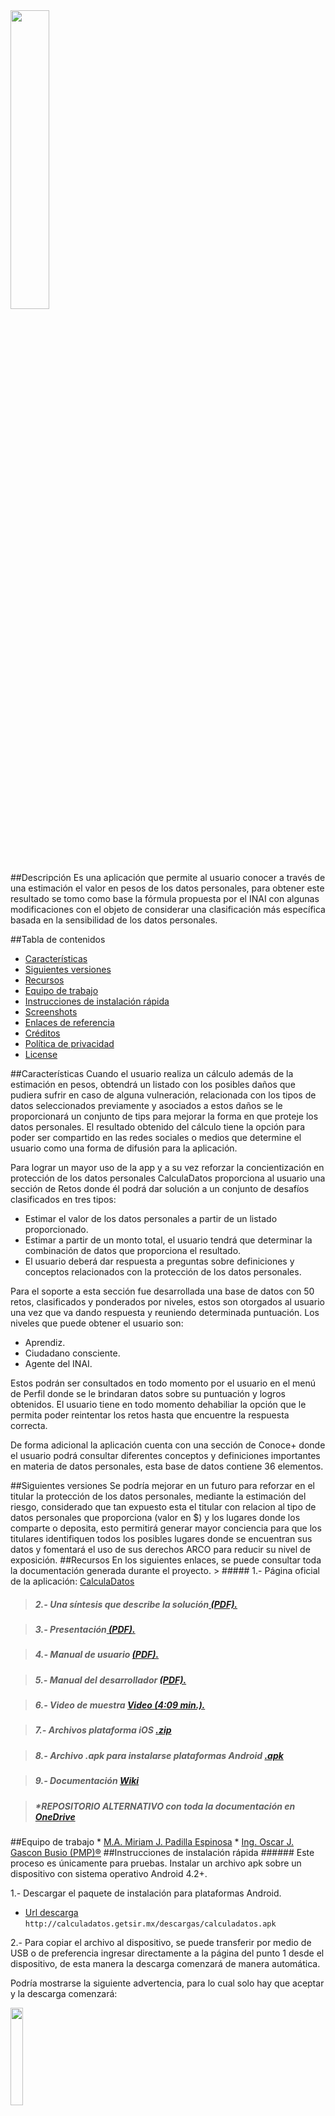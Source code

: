 <img src="http://calculadatos.getsir.mx/descargas/images/logo.png" width="35%">

##Descripción
Es una aplicación que permite al usuario conocer a través de una estimación el valor en pesos de los datos personales, para obtener este resultado se tomo como base la fórmula propuesta por el INAI con algunas modificaciones con el objeto de considerar una clasificación más específica basada en la sensibilidad de los datos personales. 

##Tabla de contenidos
* [Características](#caracteristicas)
* [Siguientes versiones](#versiones)
* [Recursos](#recursos)
* [Equipo de trabajo](#equipo)
* [Instrucciones de instalación rápida](#instalacion)
* [Screenshots](#screenshots)
* [Enlaces de referencia](#enlaces)
* [Créditos](#creditos)
* [Política de privacidad](#politica)
* [License](#license)


<a name="caracteristicas" />
##Características
Cuando el usuario realiza un cálculo además de la estimación en pesos, obtendrá un listado con los posibles daños que pudiera sufrir en caso de alguna vulneración, relacionada con los tipos de datos seleccionados previamente y asociados a estos daños se le proporcionará un conjunto de tips para mejorar la forma en que proteje los datos personales. El resultado obtenido del cálculo tiene la opción para poder ser compartido en las redes sociales o medios que determine el usuario como una forma de difusión para la aplicación.

Para lograr un mayor uso de la app y a su vez reforzar la concientización en protección de los datos personales CalculaDatos proporciona al usuario una sección de Retos donde él podrá dar solución a un conjunto de desafíos clasificados en tres tipos:

* Estimar el valor de los datos personales a partir de un listado proporcionado.
* Estimar a partir de un monto total, el usuario tendrá que determinar la combinación de datos que proporciona el resultado.
* El usuario deberá dar respuesta a preguntas sobre definiciones y conceptos relacionados con la protección de los datos personales. 

Para el soporte a esta sección fue desarrollada una base de datos con 50 retos, clasificados y ponderados por niveles, estos son otorgados al usuario una vez que va dando respuesta y reuniendo determinada puntuación. Los niveles que puede obtener el usuario son: 
* Aprendiz.
* Ciudadano consciente.
* Agente del INAI.

Estos podrán ser consultados en todo momento por el usuario en el menú de Perfil donde se le brindaran datos sobre su puntuación y logros obtenidos. El usuario tiene en todo momento dehabiliar la opción que le permita poder reintentar los retos hasta que encuentre la respuesta correcta.

De forma adicional la aplicación cuenta con una sección de Conoce+ donde el usuario podrá consultar diferentes conceptos y definiciones importantes en materia de datos personales, esta base de datos contiene 36 elementos.

<a name="versiones" />
##Siguientes versiones
Se podría mejorar en un futuro para reforzar en el titular la protección de los datos personales, mediante la estimación del riesgo, considerado que tan expuesto esta el titular con relacion al tipo de datos personales que proporciona (valor en $) y los lugares donde los comparte o deposita, esto permitirá generar mayor conciencia para que los titulares identifiquen todos los posibles lugares donde se encuentran sus datos y fomentará el uso de sus derechos ARCO para reducir su nivel de exposición.

<a name="recursos" />
##Recursos
En los siguientes enlaces, se puede consultar toda la documentación generada durante el proyecto.
> ##### 1.- Página oficial de la aplicación: <a href="http://calculadatos.getsir.mx/" target="_blank">CalculaDatos</a>

> ##### 2.- Una síntesis que describe la solución<a href="http://calculadatos.getsir.mx/descargas/Sintesis_Calculadatos.pdf" target="_blank"> (PDF).</a>

> ##### 3.- Presentación<a href="http://calculadatos.getsir.mx/descargas/PresentacionFase2.pdf" target="_blank"> (PDF).</a>

> ##### 4.- Manual de usuario <a href="http://calculadatos.getsir.mx/descargas/ManualdelUsuario-CalculaDatos.pdf" target="_blank"> (PDF).</a>

> ##### 5.- Manual del desarrollador <a href="http://calculadatos.getsir.mx/descargas/ManualdelDesarrollador.pdf" target="_blank"> (PDF).</a>

> ##### 6.- Video de muestra <a href="http://calculadatos.getsir.mx/descargas/CalculaDatos-Video.mp4" target="_blank"> Video (4:09 min.).</a>

> ##### 7.- Archivos plataforma iOS <a href="http://calculadatos.getsir.mx/descargas/ios.zip" target="_blank"> .zip</a>

> ##### 8.- Archivo .apk para instalarse plataformas Android  <a href="http://calculadatos.getsir.mx/descargas/calculadatos.apk" target="_blank"> .apk</a>

> ##### 9.- Documentación <a href="https://github.com/prostudy/calculadatos/wiki" target="_blank">Wiki</a>

> ##### *REPOSITORIO ALTERNATIVO con toda la documentación en <a href="http://1drv.ms/1HKed82" target="_blank">OneDrive </a>



<a name="equipo" />
##Equipo de trabajo
* <a href="https://mx.linkedin.com/in/mba-miriam-j-padilla-espinosa-350b2050" target="_blank">M.A. Miriam J. Padilla Espinosa</a>
* <a href="https://www.linkedin.com/in/josafatbusio" target="_blank">Ing. Oscar J. Gascon Busio (PMP)®</a>

<a name="instalacion" />
##Instrucciones de instalación rápida
###### Este proceso es únicamente para pruebas.
Instalar un archivo apk sobre un dispositivo con sistema operativo Android 4.2+.

1.- Descargar el paquete de instalación para plataformas Android.

* <a href="http://calculadatos.getsir.mx/descargas/calculadatos.apk" target="_blank">Url descarga</a> `http://calculadatos.getsir.mx/descargas/calculadatos.apk`

2.- Para copiar el archivo al dispositivo, se puede transferir por medio de USB o de preferencia ingresar directamente a la página del punto 1 desde el dispositivo, de esta manera la descarga comenzará de manera automática. 

Podría mostrarse la siguiente advertencia, para lo cual solo hay que aceptar y la descarga comenzará:

<img src="http://calculadatos.getsir.mx/descargas/images/calculadatosDescarga.png" width="20%"/>

3.- Ingresar a la Configuración del dispositivo y en la parte de seguridad  permitir la instalación de aplicaciones que no son de la tienda de aplicaciones, habilitar la opción de Orígenes desconocidos, como se muestra en la siguiente imagen:

<img src="http://calculadatos.getsir.mx/descargas/images/origenesDesconocidos.png" width="20%"/>

4.- Por último, instalar:

<img src="http://calculadatos.getsir.mx/descargas/images/install1.png" width="20%"/>
<img src="http://calculadatos.getsir.mx/descargas/images/install2.png" width="20%"/>
<img src="http://calculadatos.getsir.mx/descargas/images/install3.png" width="20%"/>

####Instalación avanzada
Para **Ejecutar y validar el funcionamiento del proyecto** con mayor detalle consultar la <a href="https://github.com/prostudy/calculadatos/wiki/Manual-para-el-desarrollador" target="_blank">Página del desarrollador</a>


<hr>

<a name="screenshots" />
##Screenshots

<img src="http://calculadatos.getsir.mx/descargas/images/Pantalla de la Calculadora.png" width="30%"/>
<img src="http://calculadatos.getsir.mx/descargas/images/Pantalla de Principios de usuario.png" width="30%"/>
<img src="http://calculadatos.getsir.mx/descargas/images/Pantalla de Resultado de la estimacion.png" width="30%"/>
<img src="http://calculadatos.getsir.mx/descargas/images/Pantalla para ingresa un alias..png" width="30%"/>
<img src="http://calculadatos.getsir.mx/descargas/images/Pantalla de retos..png" width="30%"/>
<img src="http://calculadatos.getsir.mx/descargas/images/Pantalla de avance de nivel..png" width="30%"/>
<img src="http://calculadatos.getsir.mx/descargas/images/Pantalla de Conoce +.png" width="30%"/>
<img src="http://calculadatos.getsir.mx/descargas/images/Pantallas de configuracion.png" width="30%"/>

<a name="enlaces" />
##Enlaces de referencia

* <a href="http://ionicframework.com/" target="_blank">Página inicial de Ionic</a>
* <a href="https://ccoenraets.github.io/ionic-tutorial/index.html" target="_blank">Ionic Framework Tutorial</a>
* <a href="https://nodejs.org/en/" target="_blank">Página oficial de node js</a>
* <a href="http://ionicframework.com/docs/guide/installation.html" target="_blank">Instalando Ionic y sus dependencias</a>
* <a href="http://ionicframework.com/docs/guide/starting.html" target="_blank">Starting your app</a>
* <a href="http://learn.ionicframework.com/videos/windows-android/" target="_blank">Installing Cordova and the Android SDK on Windows 7 and 8
</a>
* <a href="http://digitaldrummerj.me/Ionic-Setup-Windows/" target="_blank">IONIC - HOW TO SETUP ON WINDOWS</a>

<a name="creditos" />
##Créditos
* <a href="https://www.linkedin.com/in/ricardo-mares-gayt%C3%A1n-41027039" target="_blank">Diseñador: UX/UI Ricardo Mares.</a>
* Ing. José Manuel Pérez

Staff:
* Ana Contreras.

* Gloria Busio.

El audio del video fue proporcionado por: Drops of H2O ( The Filtered Water Treatment ) by J.Lang (c) 2012 Licensed under a Creative Commons Attribution (3.0) license. http://ccmixter.org/files/djlang59/37792 Ft: Airtone

<a name="politica" />
##Política de privacidad
La aplicación CalculaDatos no recaba ningún datos personal de los usuarios, la única información que solicita es un alias (nickname) que puede o no ser compartido en conjunto con los resultados globales de la sección de Retos, solicitando en todo momento previa autorización del usuario.

Si usted tiene alguna duda o comentario respecto a la privacidad durante el uso de la aplicación, o preguntas relacionadas sobre nuestras prácticas, por favor póngase en contacto con nosotros al correo electrónico privacidad@getsir.mx

<a name="license" />
##LICENSE
CalculaDatos is licensed under the MIT Open Source license. For more information, see the LICENSE file in this repository.

